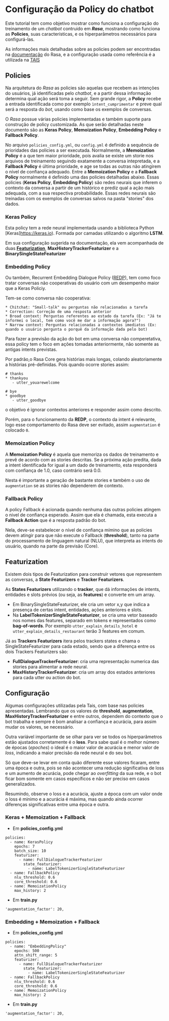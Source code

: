 # Configuração da Policy do chatbot


Este tutorial tem como objetivo mostrar como funciona a configuração do treinamento de um *chatbot* contruido em **_Rasa_**, mostrando como funciona as **Policies**, suas características, e os hiperparâmetros necessários para configurá-las.

As informações mais detalhadas sobre as policies podem ser encontradas na [documentação](https://rasa.com/docs/rasa/core/policies/) do Rasa, e a configuração usada como referência é a utilizada na [TAIS](https://github.com/lappis-unb/tais/blob/master/coach/policy_config.yml) 


## Policies

Na arquitetura do *Rasa* as policies são aquelas que recebem as intenções do usuários, já identificadas pelo *chatbot*, e a partir dessa informação determina qual ação será toma a seguir. Sem grande rigor, a **Policy**  recebe a entrada identificada como por exemplo `ìntent_cumprimentar` e preve qual será a resposta do *bot*, usando como base os exemplos de conversas.

O *Rasa* possue várias policies implementadas e também suporte para construção de policy customizada. As que serão detalhadas neste documento são as **Keras Policy**, **Memoization Policy**, **Embedding Policy** e **Fallback Policy**.

No arquivo `policies_config.yml`, ou `config.yml` é definido a sequência de prioridades das policies a ser executada. Normalmente, a **Memoization Policy** é a que tem maior prioridade, pois avalia se existe um storie nos arquivos de treinamento seguindo exatamente a conversa intepretada, e a **Fallback Policy** é última prioridade, e age se todas as outras não atingirem o nível de confiança adequado. Entre a **Memoization Policy** e a **Fallback Policy** normalmente é definido uma das policies detalhadas abaixo. Essas policies (**Keras Policy**, **Embedding Policy**) são redes neurais que inferem o contexto da conversa a partir de um histórico e prediz qual a ação mais adequada, com a sua respectiva probabilidade. Essas redes neurais são treinadas com os exemplos de conversas salvos na pasta "stories" dos dados.

### Keras Policy

Esta policy tem a rede neural implementada usando a biblioteca Python [Keras]https://keras.io). Formada por camadas utilizando o algoritmo **LSTM**.

Em sua configuração sugerida na documentação, ela vem acompanhada de duas **[Featurization](#featurization)**, __MaxHistoryTrackerFeaturizer__ e a __BinarySingleStateFeaturizer__

### Embedding Policy

Ou também, Recurrent Embedding Dialogue Policy ([REDP](https://arxiv.org/abs/1811.11707)), tem como foco tratar conversas não cooperativas do usuário com um desempenho maior que a Keras Policiy.

Tem-se como conversa não cooperativa:

    * Chitchat: "Small-talk" ou perguntas não relacionadas a tarefa
    * Correction: Correção de uma resposta anterior
    * Broad context: Perguntas referentes ao estado da tarefa (Ex: "Já te informei o local, tem como você me dar a informação agora?")
    * Narrow context: Perguntas relacionadas a contextos imediatos (Ex: quando o usuário pergunta o porquê da informação dada pelo bot)

Para fazer a previsão da ação do bot em uma conversa não comperetativa, essa policy tem o foco em ações tomadas anteriormente, não somente as antigas intents previstas.

Por padrão,o Rasa Core gera histórias mais longas, colando aleatoriamente a histórias pré-definidas. Pois quando ocorre stories assim:

```
# thanks
* thankyou
   - utter_youarewelcome

# bye
* goodbye
   - utter_goodbye
```
o objetivo é ignorar contextos anteriores e responder assim como descrito.

Porém, para o funcionamento da **REDP**, o contexto da intent é relevante, logo esse comportamento do Rasa deve ser evitado, assim `augmentation` é colocado `0`.

### Memoization Policy

A **Memoization Policy** é aquela que memoriza os dados de treinamento e prevê de acordo com as stories descritas. Se a próxima ação predita, dada a intent identificada for igual a um dado de treinamento, esta responderá com confiança de 1.0, caso contrário será 0.0. 

Nesta é importante a geração de bastante stories e também o uso de `augmentation` se as stories não dependerem de contexto.

### Fallback Policy

A policy Fallback é acionada quando nenhuma das outras policies atingem o nivel de confiança esperado. Assim que ela é chamada, esta executa a **Fallback Action** que é a resposta padrão do bot.

Nela, deve-se estabelecer o nível de confiança mímino que as policies devem atingir para que não execute o Fallback (**threshold**), tanto na parte do processamento de linguagem natural (NLU), que interpreta as intents do usuário, quando na parte da previsão (Core).


## Featurization

Existem dois tipos de Featurization para construir vetores que representem as conversas, a **State Featurizers** e **Tracker Featurizers**.

As **States Featurizers** utilizando o **tracker**, que dá informações de intents, entidades e slots prévios (ou seja, as **features**) e converte em um array.
  * Em BinarySingleStateFeaturizer, ele cria um vetor x,y que indica a presença de certas intent, entidades, ações anteriores e slots.
  * Na **LabelTokenizerSingleStateFeaturizer**, se cria uma vetor baseado nos nomes das features, separado em tokens e representados como **bag-of-words**. Por exemplo `utter_explain_details_hotel` e `utter_explain_details_restaurant` terão 3 features em comum.

Já as **Trackers Featurizers** itera pelos trackers states e chama o SingleStateFeaturizer para cada estado, sendo que a diferença entre os dois Trackers Featurizers são:
  * **FullDialogueTrackerFeaturizer**: cria uma representação numerica das stories para alimentar a rede neural.
  * **MaxHistoryTrackerFeaturizer**: cria um array dos estados anteriores para cada utter ou action do bot.


## Configuração

Algumas configurações utilizadas pela Tais, com base nas policies apresentadas. Lembrando que os valores de **threshold**, **augmentation**, **MaxHistoryTrackerFeaturizer** e entre outros, dependem do contexto que o bot trabalha e sempre é bom analisar a confiança e acurácia, para assim mudar os valores, se necessário.

Outra variável importante de se olhar para ver se todos os hiperparâmetros estão ajustados corretamente é o **loss**. Para sabe qual é o melhor número de épocas (*epoches*) o ideal é o maior valor de acurácia e menor valor de *loss*, indicando a maior precisão da rede neural e do seu bot. 

Só que deve-se levar em conta quão diferente esse valores ficaram, entre uma época e outra, pois se não acontecer uma redução significativa de loss e um aumento de acurácia, pode chegar ao *overfitting* da sua rede, e o bot ficar bom somente em casos específicos e não ser preciso em casos generalizados.

Resumindo, observe o loss e a acurácia, ajuste a época com um valor onde o loss é minimo e a acurácia é máxima, mas quando ainda ocorrer diferenças significativas entre uma época e outra.

### Keras + Memoization + Fallback

* Em **policies_config.yml**

```
policies:
  - name: KerasPolicy
    epochs: 7
    batch_size: 10
    featurizer:
      - name: FullDialogueTrackerFeaturizer
        state_featurizer:
          - name: LabelTokenizerSingleStateFeaturizer
  - name: FallbackPolicy
    nlu_threshold: 0.6
    core_threshold: 0.6
  - name: MemoizationPolicy
    max_history: 2

```

* Em **train.py**

```
'augmentation_factor': 20,
```

### Embedding + Memoization + Fallback


* Em **policies_config.yml**
```
policies:
  - name: "EmbeddingPolicy"
    epochs: 500
    attn_shift_range: 5
    featurizer:
      - name: FullDialogueTrackerFeaturizer
        state_featurizer:
          - name: LabelTokenizerSingleStateFeaturizer
  - name: FallbackPolicy
    nlu_threshold: 0.6
    core_threshold: 0.6
  - name: MemoizationPolicy
    max_history: 2
```
* Em **train.py**

```
'augmentation_factor': 20,
```
